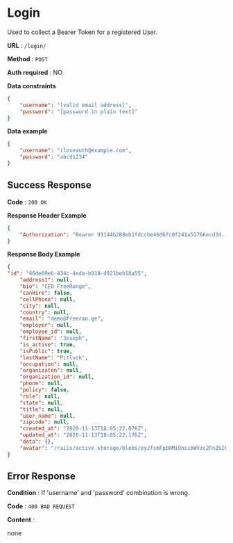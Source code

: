 # Login

Used to collect a Bearer Token for a registered User.

**URL** : `/login/`

**Method** : `POST`

**Auth required** : NO

**Data constraints**

```json
{
    "username": "[valid email address]",
    "password": "[password in plain text]"
}
```

**Data example**

```json
{
    "username": "iloveauth@example.com",
    "password": "abcd1234"
}
```

## Success Response

**Code** : `200 OK`

**Response Header Example**

```json
{
    "Authorization": "Bearer 93144b288eb1fdccbe46d6fc0f241a51766ecd3d..."
}
```

**Response Body Example**

```json
{
"id": "66de69eb-434c-4eda-b914-d921beb18a55",
    "address1": null,
    "bio": "CEO FreeRange",
    "canHire": false,
    "cellPhone": null,
    "city": null,
    "country": null,
    "email": "demo@freeran.ge",
    "employer": null,
    "employee_id": null,
    "firstName": "Joseph",
    "is_active": true,
    "isPublic": true,
    "lastName": "Pitluck",
    "occupation": null,
    "organizaton": null,
    "organization_id": null,
    "phone": null,
    "policy": false,
    "role": null,
    "state": null,
    "title": null,
    "user_name": null,
    "zipcode": null,
    "created_at": "2020-11-13T18:05:22.076Z",
    "updated_at": "2020-11-13T18:05:22.176Z",
    "data": {},
    "avatar": "/rails/active_storage/blobs/eyJfcmFpbHMiOnsibWVzc2FnZSI6IkJBaEpJaWs0WW1ZelpUQXdPUzAyTWpCaExUUXlPR1F0T0dNNE15MHhOMlEzT0RoaE1EazJNRGNHT2daRlZBPT0iLCJleHAiOm51bGwsInB1ciI6ImJsb2JfaWQifX0=--9c410cea5ec259235fe664f721e35ccfd4c53820/avatar.png"
}
```

## Error Response

**Condition** : If 'username' and 'password' combination is wrong.

**Code** : `400 BAD REQUEST`

**Content** :

none